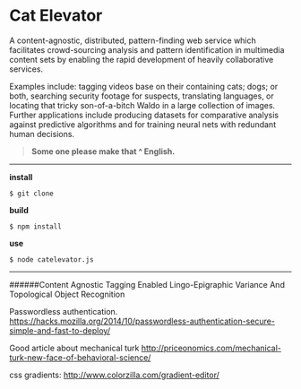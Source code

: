 # Cat Elevator

A content-agnostic, distributed, pattern-finding web service which facilitates crowd-sourcing analysis and pattern identification in multimedia content sets by enabling the rapid development of heavily collaborative services.

Examples include: tagging videos base on their containing cats; dogs; or both, searching security footage for suspects, translating languages, or locating that tricky son-of-a-bitch Waldo in a large collection of images. Further applications include producing datasets for comparative analysis against predictive algorithms and for training neural nets with redundant human decisions.

>**Some one please make that ^ English.**

***

**install**

    $ git clone

**build**

    $ npm install

**use**
  
    $ node catelevator.js
  
***

######Content Agnostic Tagging Enabled Lingo-Epigraphic Variance And Topological Object Recognition

Passwordless authentication.
https://hacks.mozilla.org/2014/10/passwordless-authentication-secure-simple-and-fast-to-deploy/

Good article about mechanical turk
http://priceonomics.com/mechanical-turk-new-face-of-behavioral-science/

css gradients:
http://www.colorzilla.com/gradient-editor/



